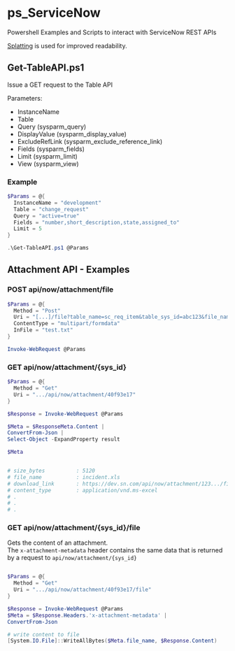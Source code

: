 # ps_ServiceNow
Powershell Examples and Scripts to interact with ServiceNow REST APIs

[Splatting](https://docs.microsoft.com/en-us/powershell/module/microsoft.powershell.core/about/about_splatting?view=powershell-7) is used for improved readability.

## Get-TableAPI.ps1
Issue a GET request to the Table API

Parameters:
* InstanceName
* Table
* Query (sysparm_query)
* DisplayValue (sysparm_display_value)
* ExcludeRefLink (sysparm_exclude_reference_link)
* Fields (sysparm_fields)
* Limit (sysparm_limit)
* View (sysparm_view)

### Example
```PowerShell
$Params = @{
  InstanceName = "development"
  Table = "change_request"
  Query = "active=true"
  Fields = "number,short_description,state,assigned_to"
  Limit = 5
}

.\Get-TableAPI.ps1 @Params

```

## Attachment API - Examples
### POST api/now/attachment/file
```PowerShell
$Params = @{
  Method = "Post"
  Uri = "[...]/file?table_name=sc_req_item&table_sys_id=abc123&file_name=test.txt"
  ContentType = "multipart/formdata"
  InFile = "test.txt"
}

Invoke-WebRequest @Params
```

### GET api/now/attachment/{sys_id}
```PowerShell
$Params = @{
  Method = "Get"
  Uri = ".../api/now/attachment/40f93e17"
}

$Response = Invoke-WebRequest @Params

$Meta = $ResponseMeta.Content |
ConvertFrom-Json |
Select-Object -ExpandProperty result

$Meta


# size_bytes          : 5120
# file_name           : incident.xls
# download_link       : https://dev.sn.com/api/now/attachment/123.../file
# content_type        : application/vnd.ms-excel
# .
# .
# .
```

### GET api/now/attachment/{sys_id}/file
Gets the content of an attachment.  
The `x-attachment-metadata` header contains the same data that is returned by a request to `api/now/attachment/{sys_id}`
```PowerShell

$Params = @{
  Method = "Get"
  Uri = ".../api/now/attachment/40f93e17/file"
}

$Response = Invoke-WebRequest @Params
$Meta = $Response.Headers.'x-attachment-metadata' | 
ConvertFrom-Json

# write content to file
[System.IO.File]::WriteAllBytes($Meta.file_name, $Response.Content)

